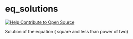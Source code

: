 # eq_solutions

[![Help Contribute to Open Source](https://www.codetriage.com/morozenkovitaminka/eq_solutions/badges/users.svg)](https://www.codetriage.com/morozenkovitaminka/eq_solutions)

Solution of the equation ( square and less than power of two)

